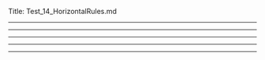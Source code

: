﻿Title: Test_14_HorizontalRules.md

* * *

***

*****

- - -

---------------------------------------
